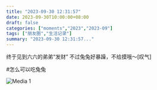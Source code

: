 ```yaml
---
title: "2023-09-30 12:31:57"
date: 2023-09-30T10:00:00+08:00
draft: false
categories: ["moments","2023","2023-09"]
tags: ["朋友圈","生活记录"]
summary: "2023-09-30 12:31:57..."
---
```


终于见到六六的弟弟“发财” 
不过兔兔好暴躁，不给摸哦～[叹气]

#怎么可以吃兔兔

![Media 1](/Moments/photos/2023-09-30/202309301231570.jpg)

